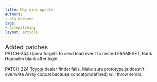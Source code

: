```yaml
---
title: May mini update
authors:
- ola-kleiven
tags:
- sitepatching
layout: article
---
```

<span style="font-size: 140%">Added patches</span><br/>PATCH-244 Opera forgets to send load event to nested FRAMESET, Bank Hapoalim blank after login<br/><br/>PATCH-224 <a href="http://www.toyota.com/" target="_blank">Toyota</a> dealer finder fails. Make sure prototype.js doesn&#39;t overwrite Array concat because concat(undefined) will throw errors.
